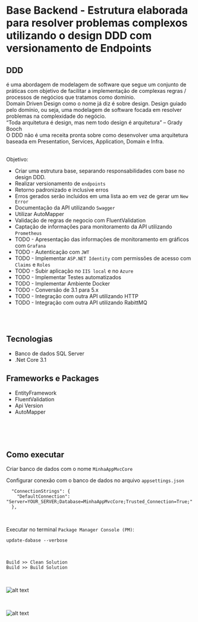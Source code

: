 # Base Backend - Estrutura elaborada para resolver problemas complexos utilizando o design DDD com versionamento de Endpoints


## DDD 
é uma abordagem de modelagem de software que segue um conjunto de práticas com objetivo de facilitar a implementação de complexas regras / processos de negócios que tratamos como domínio.
<br>
Domain Driven Design como o nome já diz é sobre design. Design guiado pelo domínio, ou seja, uma modelagem de software focada em resolver problemas na complexidade do negócio.
<br>
“Toda arquitetura é design, mas nem todo design é arquitetura” – Grady Booch
<br>
O DDD não é uma receita pronta sobre como desenvolver uma arquitetura baseada em Presentation, Services, Application, Domain e Infra.
<br>
<br/>

Objetivo:
- Criar uma estrutura base, separando responsabilidades com base no design DDD.
- Realizar versionamento de `endpoints`
- Retorno padronizado e inclusive erros
- Erros gerados serão incluidos em uma lista ao em vez de gerar um `New Error`
- Documentação da API utilizando `Swagger`
- Utilizar AutoMapper
- Validação de regras de negocio com FluentValidation
- Captação de informações para monitoramento da API utilizando `Prometheus`
- TODO - Apresentação das informações de monitoramento em gráficos com `Grafana`
- TODO - Autenticação com `JWT`
- TODO - Implementar `ASP.NET Identity` com permissões de acesso com `Claims` e `Roles`
- TODO - Subir aplicação no `IIS local` e no `Azure`
- TODO - Implementar Testes automatizados
- TODO - Implementar Ambiente Docker
- TODO - Conversão de 3.1 para 5.x
- TODO - Integração com outra API utilizando HTTP
- TODO - Integração com outra API utilizando RabittMQ

<br/>
<br/>

## Tecnologias
- Banco de dados SQL Server
- .Net Core 3.1

## Frameworks e Packages
- EntityFramework
- FluentValidation
- Api Version
- AutoMapper

<br/>
<br/>

<br>

## Como executar

Criar banco de dados com o nome `MinhaAppMvcCore`

Configurar conexão com o banco de dados no arquivo `appsettings.json`


```
  "ConnectionStrings": {
    "DefaultConnection": "Server=YOUR_SERVER;Database=MinhaAppMvcCore;Trusted_Connection=True;"
  },
```

<br>

Executar no terminal `Package Manager Console (PM)`:
<br>

```
update-dabase --verbose
```

<br>

`Build >> Clean Solution`
<br>
`Build >> Build Solution`

<br>

![alt text](https://github.com/cleberspirlandeli/versionamento-api/blob/master/images/swagger.png)

<br>

![alt text](https://github.com/cleberspirlandeli/versionamento-api/blob/master/images/elmah.png)

<br>
